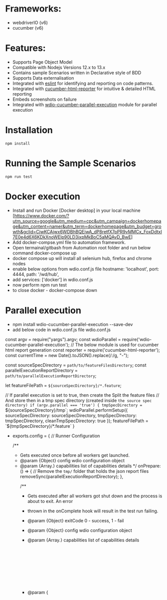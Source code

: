 # Frameworks:
- webdriverIO (v6)
- cucumber (v6)

# Features:
- Supports Page Object Model
- Compatible with Nodejs Versions 12.x to 13.x
- Contains sample Scenarios written in Declarative style of BDD
- Supports Data externalisation
- Integrated with [eslint](https://www.npmjs.com/package/eslint) for identifying and reporting on code patterns.
- Integrated with [cucumber-html-reporter](https://www.npmjs.com/package/cucumber-html-reporter) for intuitive & detailed HTML reporting
- Embeds screenshots on failure
- Integrated with [wdio-cucumber-parallel-execution](https://www.npmjs.com/package/wdio-cucumber-parallel-execution) module for parallel execution


# Installation

```
npm install
```

# Running the Sample Scenarios

```
npm run test
```

# Docker execution
- Install and run Docker [Docker desktop] in your local machine [https://www.docker.com/?utm_source=google&utm_medium=cpc&utm_campaign=dockerhomepage&utm_content=namer&utm_term=dockerhomepage&utm_budget=growth&gclid=CjwKCAjwx6WDBhBQEiwA_dP8retfX7pPR9vMMCx_FoxDdtxI7E0e4d6X6KDkXnoWElp90LD3ixpMkBoC5aMQAvD_BwE]
- Add docker-compse.yml file to automation framework.
- Open termainal/gitbash from Automation root folder and run below command
      docker-compose up
- docker compose up will install all selenium hub, firefox and chrome nodes
- enable below options from wdio.conf.js file
       hostname: 'localhost',
       port: 4444,
       path: '/wd/hub',
- add services: ['docker'] in wdio.conf.js
- now perform npm run test
- to close docker - docker-compose down


# Parallel execution
- npm install wdio-cucumber-parallel-execution --save-dev
- add below code in wdio.conf.js file
    wdio.conf.js

const argv = require("yargs").argv;
const wdioParallel = require('wdio-cucumber-parallel-execution');
// The below module is used for cucumber html report generation
const reporter = require('cucumber-html-reporter');
const currentTime = new Date().toJSON().replace(/:/g, "-");

const sourceSpecDirectory = `path/to/featureFilesDirectory`;
const parallelExecutionReportDirectory = `path/to/parallelExecutionReportDirectory`;

let featureFilePath = `${sourceSpecDirectory}/*.feature`;

// If parallel execution is set to true, then create the Split the feature files
// And store then in a tmp spec directory (created inside `the source spec directory)
if (argv.parallel === 'true') {
    tmpSpecDirectory = `${sourceSpecDirectory}/tmp`;
    wdioParallel.performSetup({
        sourceSpecDirectory: sourceSpecDirectory,
        tmpSpecDirectory: tmpSpecDirectory,
        cleanTmpSpecDirectory: true
    });
    featureFilePath = `${tmpSpecDirectory}/*.feature`
}


- exports.config = {
    // Runner Configuration

    /**
     * Gets executed once before all workers get launched.
     * @param {Object} config wdio configuration object
     * @param {Array.<Object>} capabilities list of capabilities details
     */
    onPrepare: () => {
        // Remove the `tmp/` folder that holds the json report files
        removeSync(parallelExecutionReportDirectory);
    },

    /**
     * Gets executed after all workers got shut down and the process is about to exit. An error
     * thrown in the onComplete hook will result in the test run failing.
     * @param {Object} exitCode 0 - success, 1 - fail
     * @param {Object} config wdio configuration object
     * @param {Array.<Object>} capabilities list of capabilities details
     * @param {<Object>} results object containing test results
     */
    onComplete: () => {

        try{
            let consolidatedJsonArray = wdioParallel.getConsolidatedData({
                parallelExecutionReportDirectory: parallelExecutionReportDirectory
            });

            let jsonFile = `${parallelExecutionReportDirectory}report.json`;
            fs.writeFileSync(jsonFile, JSON.stringify(consolidatedJsonArray));
    
            // The below code is not part of wdio-cucumber-parallel-execution module
            // but is mentioned to show, how it can be used with other reporting modules
            var options = {
                theme: 'bootstrap',
                jsonFile: jsonFile,
                output: `tests/reports/html/report-${currentTime}.html`,
                reportSuiteAsScenarios: true,
                scenarioTimestamp: true,
                launchReport: true,
                ignoreBadJsonFile: true
            };
    
            reporter.generate(options);
        } catch(err){
            console.log('err', err);
        }
    }
}


- Pass parallel execution Flag as true
package.json

  "scripts": {
    "test": "command to run your tests with --parallel=true"
  }

# Visual regression
- Installation#

npm install --save wdio-image-comparison-service
npm install --save-dev wdio-image-comparison-service

- add below code in wdio.conf.js

const { join } = require('path');
// wdio.conf.js
exports.config = {
    // ...
    // =====
    // Setup
    // =====
    services: [
        ['image-comparison',
        // The options
        {
            // Some options, see the docs for more
            baselineFolder: join(process.cwd(), './tests/sauceLabsBaseline/'),
            formatImageName: '{tag}-{logName}-{width}x{height}',
            screenshotPath: join(process.cwd(), '.tmp/'),
            savePerInstance: true,
            autoSaveBaseline: true,
            blockOutStatusBar: true,
            blockOutToolBar: true,
            // NOTE: When you are testing a hybrid app please use this setting
            isHybridApp: true,
            // Options for the tabbing image
            tabbableOptions:{
                circle:{
                    size: 18,
                    fontSize: 18,
                    // ...
                },
                line:{
                    color: '#ff221a', // hex-code or for example words like `red|black|green`
                    width: 3,
                },
            }
            // ... more options
        }],
    ],
    // ...
};


- Writing tests#


    // Save a screen
    browser.saveScreen('examplePaged', { /* some options */ });

    // Save an element
    browser.saveElement($('#element-id'), 'firstButtonElement', { /* some options */ });

    // Save a full page screenshot
    browser.saveFullPageScreen('fullPage', { /* some options */ });

    // Save a full page screenshot with all tab executions
    browser.saveTabbablePage('save-tabbable', { /* some options, use the same options as for saveFullPageScreen */ });
  

    // Check a screen
    expect(browser.checkScreen('examplePaged', { /* some options */ })).toEqual(0);

    // Check an element
    expect(browser.checkElement($('#element-id'), 'firstButtonElement', { /* some options */ })).toEqual(0);

    // Check a full page screenshot
    expect(browser.checkFullPageScreen('fullPage', { /* some options */ })).toEqual(0);

    // Check a full page screenshot with all tab executions
    expect(browser.checkTabbablePage('check-tabbable', { /* some options, use the same options as for checkFullPageScreen */ })).toEqual(0);

- once you perform test you can view the screenshots under .tmp folder and base images under tests/screenshots
  